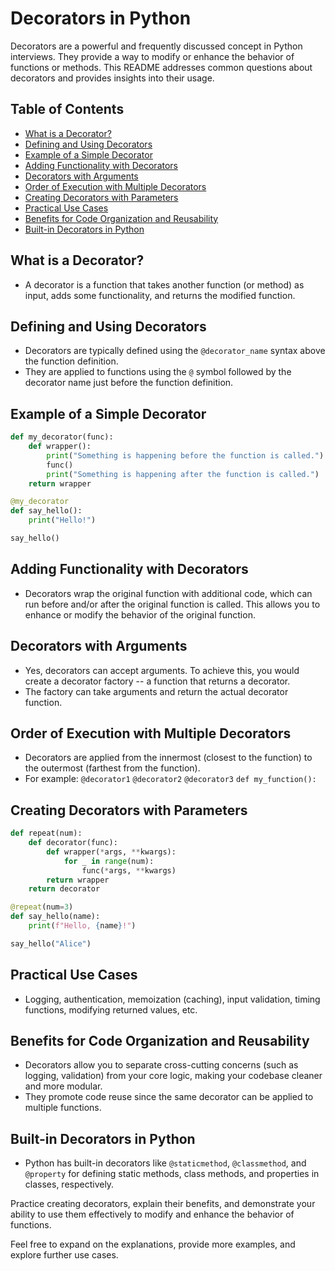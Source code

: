 # Decorators in Python

Decorators are a powerful and frequently discussed concept in Python interviews. They provide a way to modify or enhance the behavior of functions or methods. This README addresses common questions about decorators and provides insights into their usage.

## Table of Contents

- [What is a Decorator?](#what-is-a-decorator)
- [Defining and Using Decorators](#defining-and-using-decorators)
- [Example of a Simple Decorator](#example-of-a-simple-decorator)
- [Adding Functionality with Decorators](#adding-functionality-with-decorators)
- [Decorators with Arguments](#decorators-with-arguments)
- [Order of Execution with Multiple Decorators](#order-of-execution-with-multiple-decorators)
- [Creating Decorators with Parameters](#creating-decorators-with-parameters)
- [Practical Use Cases](#practical-use-cases)
- [Benefits for Code Organization and Reusability](#benefits-for-code-organization-and-reusability)
- [Built-in Decorators in Python](#built-in-decorators-in-python)

## What is a Decorator?

- A decorator is a function that takes another function (or method) as input, adds some functionality, and returns the modified function.

## Defining and Using Decorators

- Decorators are typically defined using the `@decorator_name` syntax above the function definition.
- They are applied to functions using the `@` symbol followed by the decorator name just before the function definition.

## Example of a Simple Decorator

```python
def my_decorator(func):
    def wrapper():
        print("Something is happening before the function is called.")
        func()
        print("Something is happening after the function is called.")
    return wrapper

@my_decorator
def say_hello():
    print("Hello!")

say_hello()
```

## Adding Functionality with Decorators

- Decorators wrap the original function with additional code, which can run before and/or after the original function is called. This allows you to enhance or modify the behavior of the original function.

## Decorators with Arguments

- Yes, decorators can accept arguments. To achieve this, you would create a decorator factory -- a function that returns a decorator.
- The factory can take arguments and return the actual decorator function.

## Order of Execution with Multiple Decorators

- Decorators are applied from the innermost (closest to the function) to the outermost (farthest from the function).
- For example: `@decorator1` `@decorator2` `@decorator3` `def my_function():`

## Creating Decorators with Parameters

```python
def repeat(num):
    def decorator(func):
        def wrapper(*args, **kwargs):
            for _ in range(num):
                func(*args, **kwargs)
        return wrapper
    return decorator

@repeat(num=3)
def say_hello(name):
    print(f"Hello, {name}!")

say_hello("Alice")
```

## Practical Use Cases

- Logging, authentication, memoization (caching), input validation, timing functions, modifying returned values, etc.

## Benefits for Code Organization and Reusability

- Decorators allow you to separate cross-cutting concerns (such as logging, validation) from your core logic, making your codebase cleaner and more modular.
- They promote code reuse since the same decorator can be applied to multiple functions.

## Built-in Decorators in Python

- Python has built-in decorators like `@staticmethod`, `@classmethod`, and `@property` for defining static methods, class methods, and properties in classes, respectively.

Practice creating decorators, explain their benefits, and demonstrate your ability to use them effectively to modify and enhance the behavior of functions.

Feel free to expand on the explanations, provide more examples, and explore further use cases.
